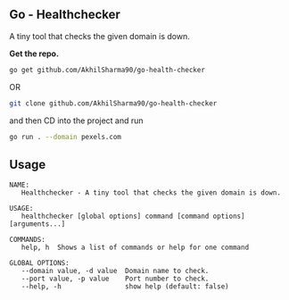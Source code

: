 ## Go - Healthchecker

A tiny tool that checks the given domain is down.

**Get the repo.**

```bash
go get github.com/AkhilSharma90/go-health-checker
```

OR

```bash
git clone github.com/AkhilSharma90/go-health-checker
```

and then CD into the project and run

```bash
go run . --domain pexels.com
```

## Usage

```
NAME:
   Healthchecker - A tiny tool that checks the given domain is down.

USAGE:
   healthchecker [global options] command [command options] [arguments...]

COMMANDS:
   help, h  Shows a list of commands or help for one command

GLOBAL OPTIONS:
   --domain value, -d value  Domain name to check.
   --port value, -p value    Port number to check.
   --help, -h                show help (default: false)

```

